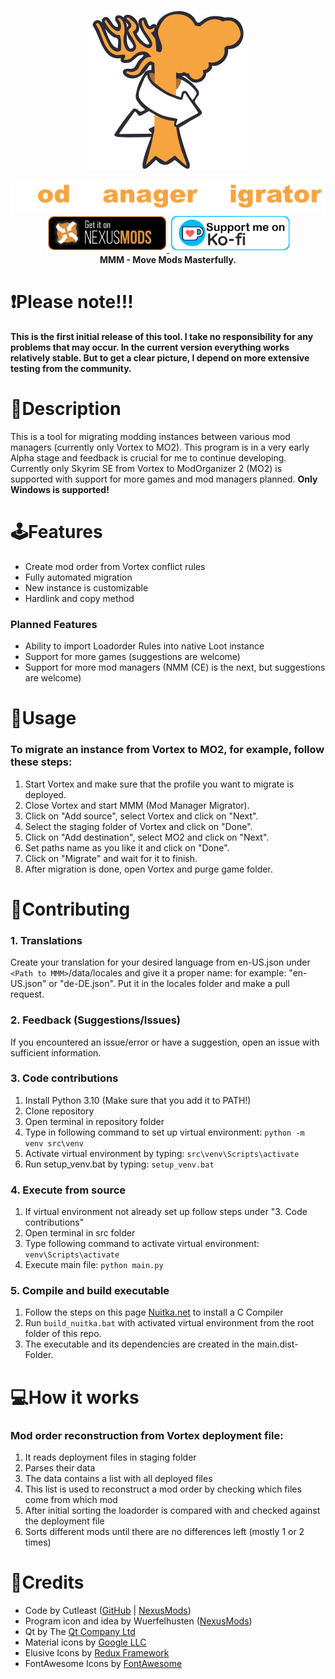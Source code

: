 <p align="center">
<picture>
  <img alt="" src="src/data/icons/mmm.svg" width=256 height=256>
</picture>
</p>
<p align="center">
<picture>
  <img alt="" src="misc_assets/HeadLineGH.svg" width=512>
</picture>
<br>
<a href="https://www.nexusmods.com/skyrimspecialedition/mods/87160"><img src="misc_assets/GiO_NM.png" height="60px"/> </a>
<a href="https://ko-fi.com/cutleast"><img src="misc_assets/KoFi.png" height="60px"/> </a>
<br>
<strong>MMM - Move Mods Masterfully.</strong>
</p>


# ❗Please note!!!

**This is the first initial release of this tool. I take no responsibility for any problems that may occur. In the current version everything works relatively stable. But to get a clear picture, I depend on more extensive testing from the community.**


# 📄Description

This is a tool for migrating modding instances between various mod managers (currently only Vortex to MO2). This program is in a very early Alpha stage and feedback is crucial for me to continue developing. Currently only Skyrim SE from Vortex to ModOrganizer 2 (MO2) is supported with support for more games and mod managers planned. **Only Windows is supported!**


# 🕹Features

- Create mod order from Vortex conflict rules
- Fully automated migration
- New instance is customizable
- Hardlink and copy method

### Planned Features
- Ability to import Loadorder Rules into native Loot instance
- Support for more games (suggestions are welcome)
- Support for more mod managers (NMM (CE) is the next, but suggestions are welcome)


# 🔧Usage

### To migrate an instance from Vortex to MO2, for example, follow these steps:

1. Start Vortex and make sure that the profile you want to migrate is deployed.
2. Close Vortex and start MMM (Mod Manager Migrator).
3. Click on "Add source", select Vortex and click on "Next".
4. Select the staging folder of Vortex and click on "Done".
5. Click on "Add destination", select MO2 and click on "Next".
6. Set paths name as you like it and click on "Done".
7. Click on "Migrate" and wait for it to finish.
8. After migration is done, open Vortex and purge game folder.


# 🫶Contributing

### 1. Translations

Create your translation for your desired language from en-US.json under `<Path to MMM>`/data/locales and give it a proper name: for example: "en-US.json" or "de-DE.json". Put it in the locales folder and make a pull request.

### 2. Feedback (Suggestions/Issues)

If you encountered an issue/error or have a suggestion, open an issue with sufficient information.

### 3. Code contributions

1. Install Python 3.10 (Make sure that you add it to PATH!)
2. Clone repository
3. Open terminal in repository folder
4. Type in following command to set up virtual environment:
   `python -m venv src\venv`
5. Activate virtual environment by typing:
   `src\venv\Scripts\activate`
6. Run setup_venv.bat by typing:
   `setup_venv.bat`

### 4. Execute from source

1. If virtual environment not already set up follow steps under "3. Code contributions"
2. Open terminal in src folder
3. Type following command to activate virtual environment:
   `venv\Scripts\activate`
4. Execute main file:
   `python main.py`

### 5. Compile and build executable

1. Follow the steps on this page [Nuitka.net](https://nuitka.net/doc/user-manual.html#usage) to install a C Compiler
2. Run `build_nuitka.bat` with activated virtual environment from the root folder of this repo.
3. The executable and its dependencies are created in the main.dist-Folder.


# 💻How it works

### Mod order reconstruction from Vortex deployment file:

1. It reads deployment files in staging folder
2. Parses their data
3. The data contains a list with all deployed files
4. This list is used to reconstruct a mod order by checking which files come from which mod
5. After initial sorting the loadorder is compared with and checked against the deployment file
6. Sorts different mods until there are no differences left (mostly 1 or 2 times)


# 🔗Credits

- Code by Cutleast ([GitHub](https://github.com/Cutleast) | [NexusMods](https://www.nexusmods.com/users/65733731))
- Program icon and idea by Wuerfelhusten ([NexusMods](https://www.nexusmods.com/users/122160268))
- Qt by The [Qt Company Ltd](https://qt.io)
- Material icons by [Google LLC](https://github.com/google/material-design-icons)
- Elusive Icons by [Redux Framework](http://elusiveicons.com/)
- FontAwesome Icons by [FontAwesome](https://github.com/FortAwesome/Font-Awesome)
